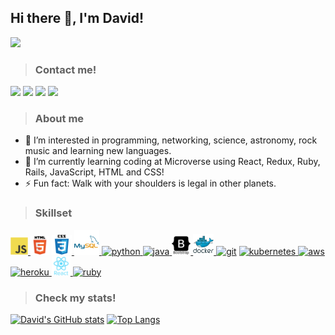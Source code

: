 ## Hi there 👋, I'm David!

![](https://komarev.com/ghpvc/?username=Yothu&style=flat-square&color=brightgreen)

> ### Contact me!

<a href="https://www.linkedin.com/in/d-vergaray/"><img src="https://cdn2.iconfinder.com/data/icons/social-media-2285/512/1_Linkedin_unofficial_colored_svg-1024.png"  width="24px" /></a> <a href="https://twitter.com/Daivhy"><img src="https://cdn2.iconfinder.com/data/icons/social-media-2285/512/1_Twitter3_colored_svg-1024.png" width="24px" /></a> <a href="https://www.facebook.com/david.vergaray/"><img src="https://cdn1.iconfinder.com/data/icons/social-media-2285/512/Colored_Facebook3_svg-1024.png" width="24px" /></a> <a href="mailto:david.vergaray.a@gmail.com"><img src="https://cdn4.iconfinder.com/data/icons/logos-brands-in-colors/48/google-gmail-1024.png" width="24px" /></a>

> ### About me

- 👀 I’m interested in programming, networking, science, astronomy, rock music and learning new languages.
- 🌱 I’m currently learning coding at Microverse using React, Redux, Ruby, Rails, JavaScript, HTML and CSS!
- ⚡ Fun fact: Walk with your shoulders is legal in other planets.

> ### Skillset

<!-- javascript -->
<a href="https://developer.mozilla.org/en-US/docs/Web/JavaScript" target="_blank"> <img src="https://raw.githubusercontent.com/devicons/devicon/master/icons/javascript/javascript-original.svg" alt="javascript" width="28" height="28"/> </a> <!-- html --> <a href="https://www.w3.org/html/" target="_blank"> <img src="https://raw.githubusercontent.com/devicons/devicon/master/icons/html5/html5-original-wordmark.svg" alt="html5" width="30" height="30"/></a> <!-- css --> <a href="https://www.w3schools.com/css/" target="_blank"> <img src="https://raw.githubusercontent.com/devicons/devicon/master/icons/css3/css3-original-wordmark.svg" alt="css3" width="32" height="32"/> </a> <!-- mysql --> <a href="https://www.mysql.com/" target="_blank"> <img src="https://raw.githubusercontent.com/devicons/devicon/master/icons/mysql/mysql-original-wordmark.svg" alt="mysql" width="40" height="40"/> </a> <!-- python --> <a href="https://www.python.org/" target="_blank"> <img src="https://img.icons8.com/color/344/python--v1.png" alt="python" width="30" height="30"/> </a> <!-- java --> <a href="https://www.java.com/en/" target="_blank"> <img src="https://cdn-icons-png.flaticon.com/512/226/226777.png" alt="java" width="30" height="30"/> </a> <!-- bootstrap --> <a href="https://getbootstrap.com" target="_blank"> <img src="https://raw.githubusercontent.com/devicons/devicon/master/icons/bootstrap/bootstrap-plain-wordmark.svg" alt="bootstrap" width="30" height="30"/> </a> <!-- docker --> <a href="https://www.docker.com/" target="_blank"> <img src="https://raw.githubusercontent.com/devicons/devicon/master/icons/docker/docker-original-wordmark.svg" alt="docker" width="33" height="33"/> </a> <!-- git --> <a href="https://git-scm.com/" target="_blank"> <img src="https://www.vectorlogo.zone/logos/git-scm/git-scm-icon.svg" alt="git" width="30" height="30"/></a> <!-- kubernetes --> <a href="https://kubernetes.io" target="_blank"> <img src="https://www.vectorlogo.zone/logos/kubernetes/kubernetes-icon.svg" alt="kubernetes" width="30" height="30"/> </a> <!-- aws --> <a href="https://aws.amazon.com/" target="_blank"> <img src="https://img.icons8.com/color/344/amazon-web-services.png" alt="aws" width="30" height="30"/> </a> <!-- heroku --> <a href="https://heroku.com" target="_blank"> <img src="https://www.vectorlogo.zone/logos/heroku/heroku-icon.svg" alt="heroku" width="28" height="28"/> </a> <!-- react --> <a href="https://reactjs.org/" target="_blank"> <img src="https://raw.githubusercontent.com/devicons/devicon/master/icons/react/react-original-wordmark.svg" alt="react" width="30" height="30"/> </a> <!-- ruby --> <a href="https://www.ruby-lang.org/en/" target="_blank"> <img src="https://www.ruby-lang.org/images/header-ruby-logo.png" alt="ruby" width="28" height="28"/> </a> 

<!--

graphql
<a href="https://graphql.org" target="_blank"> <img src="https://www.vectorlogo.zone/logos/graphql/graphql-icon.svg" alt="graphql" width="30" height="30"/> </a>

postman
<a href="https://postman.com" target="_blank"> <img src="https://www.vectorlogo.zone/logos/getpostman/getpostman-icon.svg" alt="postman" width="30" height="30"/> </a>

elastic
<a href="https://www.elastic.co" target="_blank"> <img src="https://www.vectorlogo.zone/logos/elastic/elastic-icon.svg" alt="elasticsearch" width="28" height="28"/> </a>

gatsbyjs
<a href="https://www.gatsbyjs.com/" target="_blank"> <img src="https://www.vectorlogo.zone/logos/gatsbyjs/gatsbyjs-icon.svg" alt="gatsby" width="28" height="28"/> </a>

-->
> ### Check my stats!
[![David's GitHub stats](https://github-readme-stats.vercel.app/api?username=Yothu&count_private=true&show_icons=true&theme=highcontrast)](https://github.com/Yothu/github-readme-stats) [![Top Langs](https://github-readme-stats.vercel.app/api/top-langs/?username=anuraghazra&layout=compact&theme=highcontrast)](https://github.com/anuraghazra/github-readme-stats)

